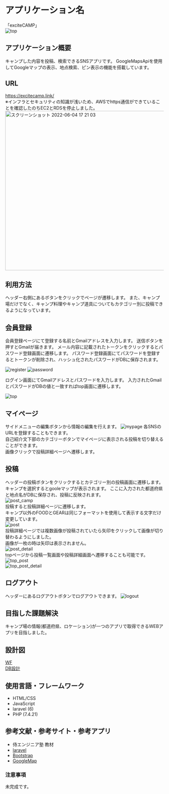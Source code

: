 # アプリケーション名
「exciteCAMP」<br>
![top](https://user-images.githubusercontent.com/87395450/171743573-5251a938-9148-4807-8e2f-bf1ab4ada9b9.gif)<br>

## アプリケーション概要
キャンプした内容を投稿、検索できるSNSアプリです。
GoogleMapsApiを使用してGoogleマップの表示、地点検索、ピン表示の機能を搭載しています。<br>

## URL
https://excitecamp.link/<br>
※インフラとセキュリティの知識が浅いため、AWSでhttps通信ができていることを確認したのちEC2とRDSを停止しました。<br>
<img width="507" alt="スクリーンショット 2022-06-04 17 21 03" src="https://user-images.githubusercontent.com/87395450/171991205-dc74bb79-4f29-4b1e-9c3c-ce3e9dde38ad.png"><br>

## 利用方法
ヘッダー右側にあるボタンをクリックでページが遷移します。
また、キャンプ場だけでなく、キャンプ料理やキャンプ道具についてもカテゴリー別に投稿できるようになっています。<br>


## 会員登録
会員登録ページにて登録する名前とGmailアドレスを入力します。
送信ボタンを押すとGmailが届きます。
メール内容に記載されたトークンをクリックするとパスワード登録画面に遷移します。
パスワード登録画面にてパスワードを登録するとトークンが削除され、ハッシュ化されたパスワードがDBに保存されます。<br>

![register](https://user-images.githubusercontent.com/87395450/171991415-ad586f18-660f-4a97-9a11-c4d5975caa5a.gif)
![password](https://user-images.githubusercontent.com/87395450/171991446-d586f4c7-72b9-4175-9a6b-40d62abd7cc4.gif)<br>

ログイン画面にてGmailアドレスとパスワードを入力します。
入力されたGmailとパスワードがDBの値と一致すればtop画面に遷移します。<br>

![top](https://user-images.githubusercontent.com/87395450/171992184-34da7b01-ce81-4254-9b6b-d50ab4b00a16.gif)<br>

## マイページ
サイドメニューの編集ボタンから情報の編集を行えます。
![mypage](https://user-images.githubusercontent.com/87395450/172025095-14c8555b-7a34-49f1-b30c-cceb6df53936.gif)
各SNSのURLを登録することもできます。<br>
自己紹介文下部のカテゴリーボタンでマイページに表示される投稿を切り替えることができます。<br>
画像クリックで投稿詳細ページへ遷移します。<br>

## 投稿
ヘッダーの投稿ボタンをクリックするとカテゴリー別の投稿画面に遷移します。
キャンプを選択するとgooleマップが表示されます。
ここに入力された都道府県と地点名がDBに保存され、投稿に反映されます。<br>
![post_camp](https://user-images.githubusercontent.com/87395450/171993563-b707b05b-654e-486b-82e4-f9ec26c0c7d1.gif)<br>
投稿すると投稿詳細ページに遷移します。<br>
キャンプ以外のFOODとGEARは同じフォーマットを使用して表示する文字だけ変更しています。<br>
![post](https://user-images.githubusercontent.com/87395450/171993702-aa3f9b09-1b96-4a3c-86bf-79c81ef44ac4.gif)<br>
投稿詳細ページでは複数画像が投稿されていたら矢印をクリックして画像が切り替わるようにしました。<br>
画像が一枚の時は矢印は表示されません。<br>
![post_detail](https://user-images.githubusercontent.com/87395450/172025033-d52065b7-99ef-46c3-84bb-4f6e3a36d013.gif)<br>
topページから投稿一覧画面や投稿詳細画面へ遷移することも可能です。<br>
![top_post](https://user-images.githubusercontent.com/87395450/172025327-f940b192-a294-4536-8f37-d7cf759e5703.gif)<br>
![top_post_detail](https://user-images.githubusercontent.com/87395450/172025331-165de4e3-41dc-4696-a639-47e1788efb76.gif)<br>

## ログアウト
ヘッダーにあるログアウトボタンでログアウトできます。
![logout](https://user-images.githubusercontent.com/87395450/172025369-14209f59-db67-41cf-b95b-13a05371153e.gif)<br>

## 目指した課題解決
キャンプ場の情報(都道府県、ロケーション)が一つのアプリで取得できるWEBアプリを目指しました。<br>

## 設計図
[WF](https://docs.google.com/presentation/d/1QfBhtwhNY7QdUkE0HdfwP3mfHr6NPh0c-Zdbb_U5llw/edit?usp=sharing)<br>
[DB設計](https://drive.google.com/file/d/1eNJbV7qZhDDmM9zTghluvUTwDuYlMCeO/view?usp=sharing)<br>

## 使用言語・フレームワーク
* HTML/CSS
* JavaScript
* laravel (6)
* PHP (7.4.21)<br>

## 参考文献・参考サイト・参考アプリ
* 侍エンジニア塾  教材
* [laravel](https://readouble.com/laravel/6.x/ja/requests.html)
* [Bootstrap](https://www.w3schools.com/bootstrap/default.asp)
* [GoogleMap](https://developers.google.com/maps/documentation?hl=ja)<br>

### 注意事項
未完成です。
